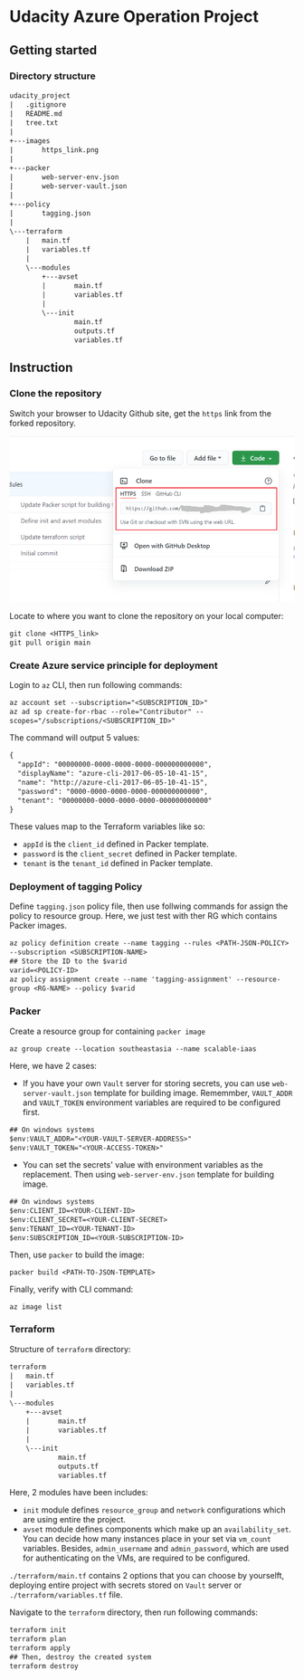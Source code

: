 # Udacity Azure Operation Project

## Getting started
### Directory structure
```
udacity_project
|   .gitignore
|   README.md
|   tree.txt
|   
+---images
|       https_link.png
|       
+---packer
|       web-server-env.json
|       web-server-vault.json
|       
+---policy
|       tagging.json
|       
\---terraform
    |   main.tf
    |   variables.tf
    |   
    \---modules
        +---avset
        |       main.tf
        |       variables.tf
        |       
        \---init
                main.tf
                outputs.tf
                variables.tf
```

## Instruction
### Clone the repository
Switch your browser to Udacity Github site, get the `https` link from the forked repository.

![Get HTTPS link](./images/https_link.png)

Locate to where you want to clone the repository on your local computer:
```
git clone <HTTPS_link>
git pull origin main
```

### Create Azure service principle for deployment
Login to `az` CLI, then run following commands:
```
az account set --subscription="<SUBSCRIPTION_ID>"
az ad sp create-for-rbac --role="Contributor" --scopes="/subscriptions/<SUBSCRIPTION_ID>"
```

The command will output 5 values:
```
{
  "appId": "00000000-0000-0000-0000-000000000000",
  "displayName": "azure-cli-2017-06-05-10-41-15",
  "name": "http://azure-cli-2017-06-05-10-41-15",
  "password": "0000-0000-0000-0000-000000000000",
  "tenant": "00000000-0000-0000-0000-000000000000"
}
```
These values map to the Terraform variables like so:
- `appId` is the `client_id` defined in Packer template.
- `password` is the `client_secret` defined in Packer template.
- `tenant` is the `tenant_id` defined in Packer template.

### Deployment of tagging Policy
Define `tagging.json` policy file, then use follwing commands for assign the policy to resource group. Here, we just test with ther RG which contains Packer images.
```
az policy definition create --name tagging --rules <PATH-JSON-POLICY> --subscription <SUBSCRIPTION-NAME>
## Store the ID to the $varid
varid=<POLICY-ID>
az policy assignment create --name 'tagging-assignment' --resource-group <RG-NAME> --policy $varid
```

### Packer
Create a resource group for containing `packer image`
```
az group create --location southeastasia --name scalable-iaas
```
Here, we have 2 cases:
- If you have your own `Vault` server for storing secrets, you can use `web-server-vault.json` template for building image. Rememmber, `VAULT_ADDR` and `VAULT_TOKEN` environment variables are required to be configured first.
```
## On windows systems
$env:VAULT_ADDR="<YOUR-VAULT-SERVER-ADDRESS>"
$env:VAULT_TOKEN="<YOUR-ACCESS-TOKEN>"
```
- You can set the secrets' value with environment variables as the replacement. Then using `web-server-env.json` template for building image.
```
## On windows systems
$env:CLIENT_ID=<YOUR-CLIENT-ID>
$env:CLIENT_SECRET=<YOUR-CLIENT-SECRET>
$env:TENANT_ID=<YOUR-TENANT-ID>
$env:SUBSCRIPTION_ID=<YOUR-SUBSCRIPTION-ID>
```
Then, use `packer` to build the image:
```
packer build <PATH-TO-JSON-TEMPLATE>
```
Finally, verify with CLI command:
```
az image list
```

### Terraform
Structure of `terraform` directory:
```
terraform
|   main.tf
|   variables.tf
|   
\---modules
    +---avset
    |       main.tf
    |       variables.tf
    |       
    \---init
            main.tf
            outputs.tf
            variables.tf
```
Here, 2 modules have been includes:
- `init` module defines `resource_group` and `network` configurations which are using entire the project.
- `avset` module defines components which make up an `availability_set`. You can decide how many instances place in your set via `vm_count` variables. Besides, `admin_username` and `admin_password`, which are used for authenticating on the VMs, are required to be configured.

`./terraform/main.tf` contains 2 options that you can choose by yourselft, deploying entire project with secrets stored on `Vault` server or `./terraform/variables.tf` file.

Navigate to the `terraform` directory, then run following commands:
```
terraform init
terraform plan
terraform apply
## Then, destroy the created system
terraform destroy
```
